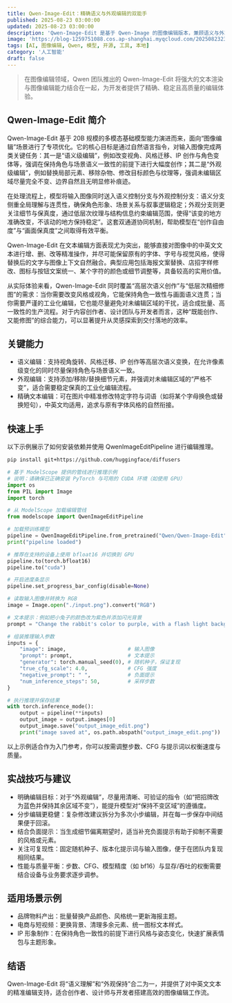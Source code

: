 ```yaml
---
title: Qwen-Image-Edit：精确语义与外观编辑的双能手
published: 2025-08-23 03:00:00
updated: 2025-08-23 03:00:00
description: 'Qwen-Image-Edit 是基于 Qwen-Image 的图像编辑版本，兼顾语义与外观编辑，支持中英文文本精确编辑，并提供便捷的推理示例。'
image: 'https://blog-1259751088.cos.ap-shanghai.myqcloud.com/20250823231937920.webp?imageSlim'
tags: [AI, 图像编辑, Qwen, 模型, 开源, 工具, 本地]
category: '人工智能'
draft: false
---
```


> 在图像编辑领域，Qwen 团队推出的 Qwen-Image-Edit 将强大的文本渲染与图像编辑能力结合在一起，为开发者提供了精确、稳定且高质量的编辑体验。

## Qwen-Image-Edit 简介
Qwen-Image-Edit 基于 20B 规模的多模态基础模型能力演进而来，面向“图像编辑”场景进行了专项优化。它的核心目标是通过自然语言指令，对输入图像完成两类关键任务：其一是“语义级编辑”，例如改变视角、风格迁移、IP 创作与角色变体等，强调在保持角色与场景语义一致性的前提下进行大幅度创作；其二是“外观级编辑”，例如替换局部元素、移除杂物、修改目标颜色与纹理等，强调未编辑区域尽量完全不变、边界自然且无明显修补痕迹。

在处理流程上，模型将输入图像同时送入语义控制分支与外观控制分支：语义分支侧重全局理解与连贯性，确保角色形象、场景关系与叙事逻辑稳定；外观分支则更关注细节与保真度，通过低层次纹理与结构信息约束编辑范围，使得“该变的地方准确改变，不该动的地方保持稳定”。这套双通道协同机制，帮助模型在“创作自由度”与“画面保真度”之间取得有效平衡。

Qwen-Image-Edit 在文本编辑方面表现尤为突出，能够直接对图像中的中英文文本进行增、删、改等精准操作，并尽可能保留原有的字体、字号与视觉风格，使得替换后的文字与图像上下文自然融合。典型应用包括海报文案替换、店招字样修改、图标与按钮文案统一、某个字符的颜色或细节调整等，具备较高的实用价值。

从实际体验来看，Qwen-Image-Edit 同时覆盖“高层次语义创作”与“低层次精细修图”的需求：当你需要改变风格或视角，它能保持角色一致性与画面语义连贯；当你需要严谨的工业化编辑，它也能尽量避免对未编辑区域的干扰，适合成批量、高一致性的生产流程。对于内容创作者、设计团队与开发者而言，这种“既能创作、又能修图”的综合能力，可以显著提升从灵感探索到交付落地的效率。

## 关键能力
- 语义编辑：支持视角旋转、风格迁移、IP 创作等高层次语义变换，在允许像素级变化的同时尽量保持角色与场景语义一致。
- 外观编辑：支持添加/移除/替换细节元素，并强调对未编辑区域的“严格不变”，适合需要稳定保真的工业化编辑流程。
- 精确文本编辑：可在图片中精准修改特定字符与词语（如将某个字母换色或替换短句），中英文均适用，追求与原有字体风格的自然衔接。

## 快速上手
以下示例展示了如何安装依赖并使用 QwenImageEditPipeline 进行编辑推理。

```bash
pip install git+https://github.com/huggingface/diffusers
```

```python
# 基于 ModelScope 提供的管线进行推理示例
# 说明：请确保已正确安装 PyTorch 与可用的 CUDA 环境（如使用 GPU）
import os
from PIL import Image
import torch

# 从 ModelScope 加载编辑管线
from modelscope import QwenImageEditPipeline

# 加载预训练模型
pipeline = QwenImageEditPipeline.from_pretrained("Qwen/Qwen-Image-Edit")
print("pipeline loaded")

# 推荐在支持的设备上使用 bfloat16 并切换到 GPU
pipeline.to(torch.bfloat16)
pipeline.to("cuda")

# 开启进度条显示
pipeline.set_progress_bar_config(disable=None)

# 读取输入图像并转换为 RGB
image = Image.open("./input.png").convert("RGB")

# 文本提示：例如把小兔子的颜色改为紫色并添加闪光背景
prompt = "Change the rabbit's color to purple, with a flash light background."

# 组装推理输入参数
inputs = {
    "image": image,                    # 输入图像
    "prompt": prompt,                  # 文本提示
    "generator": torch.manual_seed(0), # 随机种子，保证复现
    "true_cfg_scale": 4.0,             # CFG 强度
    "negative_prompt": " ",            # 负面提示
    "num_inference_steps": 50,         # 采样步数
}

# 执行推理并保存结果
with torch.inference_mode():
    output = pipeline(**inputs)
    output_image = output.images[0]
    output_image.save("output_image_edit.png")
    print("image saved at", os.path.abspath("output_image_edit.png"))
```

以上示例适合作为入门参考，你可以按需调整步数、CFG 与提示词以权衡速度与质量。

## 实战技巧与建议
- 明确编辑目标：对于“外观编辑”，尽量用清晰、可验证的指令（如“把招牌改为蓝色并保持其余区域不变”），能提升模型对“保持不变区域”的遵循度。
- 分步编辑更稳健：复杂修改建议拆分为多次小步编辑，并在每一步保存中间结果便于回滚。
- 结合负面提示：当生成细节偏离期望时，适当补充负面提示有助于抑制不需要的风格或元素。
- 关注可复现性：固定随机种子、版本化提示词与输入图像，便于在团队内复现相同结果。
- 性能与质量平衡：步数、CFG、模型精度（如 bf16）与显存/吞吐的权衡需要结合设备与业务要求逐步调参。

## 适用场景示例
- 品牌物料产出：批量替换产品颜色、风格统一更新海报主题。
- 电商与短视频：更换背景、清理多余元素、统一图标文本样式。
- IP 形象制作：在保持角色一致性的前提下进行风格与姿态变化，快速扩展表情包与主题形象。

## 结语
Qwen-Image-Edit 将“语义理解”和“外观保持”合二为一，并提供了对中英文文本的精准编辑支持，适合创作者、设计师与开发者搭建高效的图像编辑工作流。